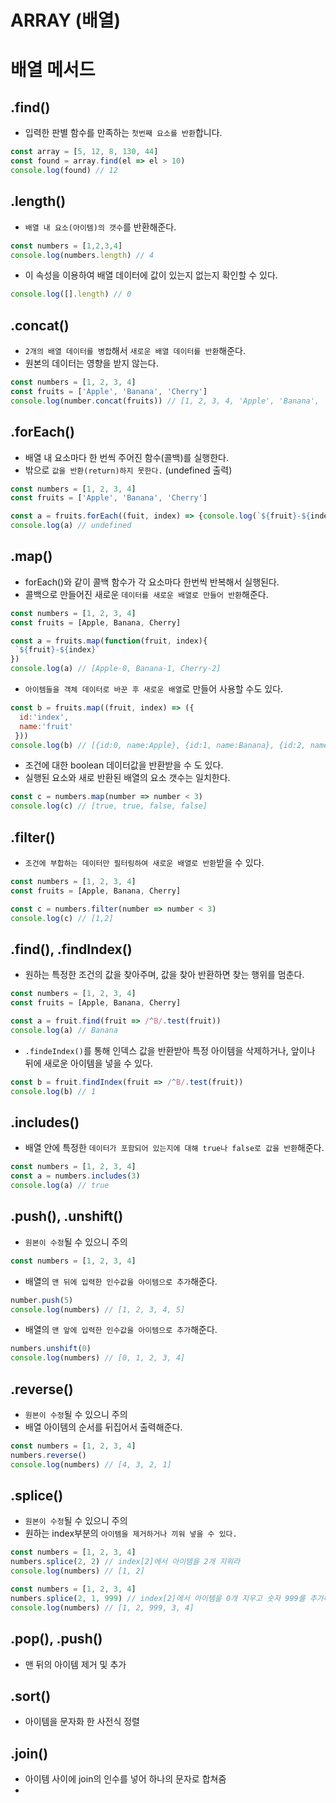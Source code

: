 # ARRAY (배열)


# 배열 메서드
## .find()
* 입력한 판별 함수를 만족하는 `첫번째 요소를 반환`합니다.
```js
const array = [5, 12, 8, 130, 44]
const found = array.find(el => el > 10)
console.log(found) // 12
```

## .length()
* `배열 내 요소(아이템)의 갯수`를 반환해준다.
```js
const numbers = [1,2,3,4]
console.log(numbers.length) // 4
```
* 이 속성을 이용하여 배열 데이터에 값이 있는지 없는지 확인할 수 있다.
```js
console.log([].length) // 0
```

## .concat()
* `2개의 배열 데이터를 병합`해서 `새로운 배열 데이터를 반환`해준다.
* 원본의 데이터는 영향을 받지 않는다.
```js
const numbers = [1, 2, 3, 4]
const fruits = ['Apple', 'Banana', 'Cherry']
console.log(number.concat(fruits)) // [1, 2, 3, 4, 'Apple', 'Banana', 'Cherry']
```

## .forEach()
* 배열 내 요소마다 한 번씩 주어진 함수(콜백)를 실행한다.
* 밖으로 `값을 반환(return)하지 못한다.` (undefined 출력)
```js
const numbers = [1, 2, 3, 4]
const fruits = ['Apple', 'Banana', 'Cherry']
```
```js
const a = fruits.forEach((fuit, index) => {console.log(`${fruit}-${index}`)}) // Apple-0 / Banana-1 / Cherry-2
console.log(a) // undefined
```

## .map()
* forEach()와 같이 콜백 함수가 각 요소마다 한번씩 반복해서 실행된다.
* 콜백으로 만들어진 새로운 `데이터를 새로운 배열로 만들어 반환`해준다.
```js
const numbers = [1, 2, 3, 4]
const fruits = [Apple, Banana, Cherry]
```
```js
const a = fruits.map(function(fruit, index){
 `${fruit}-${index}`
})
console.log(a) // [Apple-0, Banana-1, Cherry-2]
```
* `아이템들을 객체 데이터로 바꾼 후 새로운 배열`로 만들어 사용할 수도 있다.
```js
const b = fruits.map((fruit, index) => ({
  id:'index',
  name:'fruit'
 }))
console.log(b) // [{id:0, name:Apple}, {id:1, name:Banana}, {id:2, name:Cherry}]
```
* 조건에 대한 boolean 데이터값을 반환받을 수 도 있다.
* 실행된 요소와 새로 반환된 배열의 요소 갯수는 일치한다.
```js
const c = numbers.map(number => number < 3)
console.log(c) // [true, true, false, false]
```
## .filter()
* `조건에 부합하는 데이터만 필터링하여 새로운 배열로 반환`받을 수 있다.
```js
const numbers = [1, 2, 3, 4]
const fruits = [Apple, Banana, Cherry]
```
```js
const c = numbers.filter(number => number < 3)
console.log(c) // [1,2]
```
## .find(), .findIndex()
* 원하는 특정한 조건의 값을 찾아주며, 값을 찾아 반환하면 찾는 행위를 멈춘다.
```js
const numbers = [1, 2, 3, 4]
const fruits = [Apple, Banana, Cherry]
```
```js
const a = fruit.find(fruit => /^B/.test(fruit))
console.log(a) // Banana
```
* `.findeIndex()`를 통해 인덱스 값을 반환받아 특정 아이템을 삭제하거나, 앞이나 뒤에 새로운 아이템을 넣을 수 있다.
```js
const b = fruit.findIndex(fruit => /^B/.test(fruit))
console.log(b) // 1
```

## .includes()
* 배열 안에 특정한 `데이터가 포함되어 있는지에 대해 true나 false로 값을 반환`해준다.
```js
const numbers = [1, 2, 3, 4]
const a = numbers.includes(3)
console.log(a) // true
```

## .push(), .unshift()
* `원본이 수정`될 수 있으니 주의
```js
const numbers = [1, 2, 3, 4]
```
* 배열의 `맨 뒤에 입력한 인수값을 아이템으로 추가`해준다.
```js
number.push(5)
console.log(numbers) // [1, 2, 3, 4, 5]
```
* 배열의 `맨 앞에 입력한 인수값을 아이템으로 추가`해준다.
```js
numbers.unshift(0)
console.log(numbers) // [0, 1, 2, 3, 4]
```

## .reverse()
* `원본이 수정`될 수 있으니 주의
* 배열 아이템의 순서를 뒤집어서 출력해준다.
```js
const numbers = [1, 2, 3, 4]
numbers.reverse()
console.log(numbers) // [4, 3, 2, 1]
```

## .splice()
* `원본이 수정`될 수 있으니 주의
* 원하는 index부분의 `아이템을 제거하거나 끼워 넣을 수 있다.`
```js
const numbers = [1, 2, 3, 4]
numbers.splice(2, 2) // index[2]에서 아이템을 2개 지워라
console.log(numbers) // [1, 2]
```
```js
const numbers = [1, 2, 3, 4]
numbers.splice(2, 1, 999) // index[2]에서 아이템을 0개 지우고 숫자 999를 추가해라
console.log(numbers) // [1, 2, 999, 3, 4]
```
## .pop(), .push()
* 맨 뒤의 아이템 제거 및 추가
## .sort()
* 아이템을 문자화 한 사전식 정렬
## .join()
* 아이템 사이에 join의 인수를 넣어 하나의 문자로 합쳐줌
*
